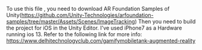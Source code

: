 To use this file , you need to download AR Foundation Samples of Unity(https://github.com/Unity-Technologies/arfoundation-samples/tree/master/Assets/Scenes/ImageTracking)
Then you need to build the project for iOS in the Unity Editor. I've used iPhone7 as a Hardware running ios 13.
Refer to the following link for more info:
https://www.delhitechnologyclub.com/gamifymobiletank-augmented-reality
